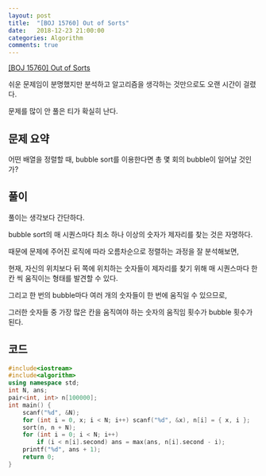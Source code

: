 ```yaml
---
layout: post
title:  "[BOJ 15760] Out of Sorts"
date:   2018-12-23 21:00:00
categories: Algorithm
comments: true
---
```

[[BOJ 15760] Out of Sorts](https://www.acmicpc.net/problem/15760)

쉬운 문제임이 분명했지만 분석하고 알고리즘을 생각하는 것만으로도 오랜 시간이 걸렸다.

문제를 많이 안 풀은 티가 확실히 난다.

## 문제 요약

어떤 배열을 정렬할 때, bubble sort를 이용한다면 총 몇 회의 bubble이 일어날 것인가?

## 풀이

풀이는 생각보다 간단하다.

bubble sort의 매 시퀀스마다 최소 하나 이상의 숫자가 제자리를 찾는 것은 자명하다.

때문에 문제에 주어진 로직에 따라 오름차순으로 정렬하는 과정을 잘 분석해보면,

현재, 자신의 위치보다 뒤 쪽에 위치하는 숫자들이 제자리를 찾기 위해 매 시퀀스마다 한 칸 씩 움직이는 형태를 발견할 수 있다.

그리고 한 번의 bubble마다 여러 개의 숫자들이 한 번에 움직일 수 있으므로,

그러한 숫자들 중 가장 많은 칸을 움직여야 하는 숫자의 움직임 횟수가 bubble 횟수가 된다.

## 코드

```C++
#include<iostream>
#include<algorithm>
using namespace std;
int N, ans;
pair<int, int> n[100000];
int main() {
	scanf("%d", &N);
	for (int i = 0, x; i < N; i++) scanf("%d", &x), n[i] = { x, i };
	sort(n, n + N);
	for (int i = 0; i < N; i++)
		if (i < n[i].second) ans = max(ans, n[i].second - i);
	printf("%d", ans + 1);
	return 0;
}
```